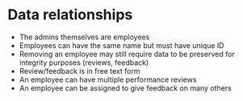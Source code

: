 # Data relationships
- The admins themselves are employees
- Employees can have the same name but must have unique ID
- Removing an employee may still require data to be preserved for integrity purposes (reviews, feedback)
- Review/feedback is in free text form
- An employee can have multiple performance reviews
- An employee can be assigned to give feedback on many others